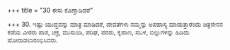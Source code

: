 +++
title = "30 ಈಸು ಕೊಣ್ಡಾಡಿದರೆ"

+++
30. ಇಷ್ಟು ಯುದ್ಧವನ್ನು ಮಾತ್ರ ಮಾಡಿದರೆ, ದೇವತೆಗಳು ನಮ್ಮನ್ನು ಅಪಹಾಸ್ಯ ಮಾಡುತ್ತಾರೆಂದು ಚಿತ್ರಸೇನನ ಕಡೆಯ ವೀರರು ಪಾಶ, ಚಕ್ರ, ಮುಸುಂಡಿ, ಪರಿಘ, ಪರಶು, ಕೃಪಾಣ, ಸಬಳ, ಬಿಲ್ಲುಗಳನ್ನು ಹಿಡಿದು ಹೋರಾಡಲಾರಂಭಿಸಿದರು.
